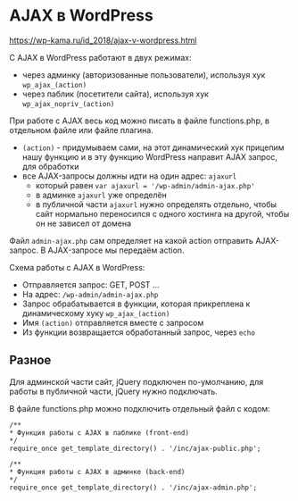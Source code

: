 # AJAX в WordPress
https://wp-kama.ru/id_2018/ajax-v-wordpress.html  

С AJAX в WordPress работают в двух режимах:
- через админку (авторизованные пользователи), используя хук `wp_ajax_(action)`
- через паблик (посетители сайта), используя хук `wp_ajax_nopriv_(action)`

При работе с AJAX весь код можно писать в файле functions.php, в отдельном файле или файле плагина.

- `(action)` - придумываем сами, на этот динамический хук прицепим нашу функцию и в эту функцию WordPress направит AJAX запрос, для обработки
- все AJAX-запросы должны идти на один адрес: `ajaxurl`
  - который равен `var ajaxurl = '/wp-admin/admin-ajax.php'`
  - в админке `ajaxurl` уже определён
  - в публичной части `ajaxurl` нужно определять отдельно, чтобы сайт нормально переносился с одного хостинга на другой, чтобы он не зависел от домена

Файл `admin-ajax.php` сам определяет на какой action отправить AJAX-запрос. В AJAX-запросе мы передаём action.

Схема работы с AJAX в WordPress:
- Отправляется запрос: GET, POST ...
- На адрес: `/wp-admin/admin-ajax.php`
- Запрос обрабатывается в функции, которая прикреплена к динамическому хуку `wp_ajax_(action)`
- Имя `(action)` отправляется вместе с запросом
- Из функции возвращается обработанный запрос, через `echo`

## Разное
Для админской части сайт, jQuery подключен по-умолчанию, для работы в публичной части, jQuery нужно подключать.

В файле functions.php можно подключить отдельный файл с кодом:

    /**
    * Функция работы с AJAX в паблике (front-end)
    */
    require_once get_template_directory() . '/inc/ajax-public.php';

    /**
    * Функция работы с AJAX в админке (back-end)
    */
    require_once get_template_directory() . '/inc/ajax-admin.php';
